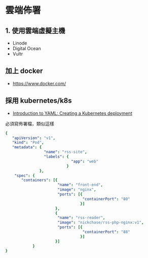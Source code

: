 # 雲端佈署

## 1. 使用雲端虛擬主機

* Linode
* Digital Ocean
* Vultr

## 加上 docker

* https://www.docker.com/

## 採用 kubernetes/k8s

* [Introduction to YAML: Creating a Kubernetes deployment](https://www.mirantis.com/blog/introduction-to-yaml-creating-a-kubernetes-deployment/)

必須寫佈署檔，類似這樣

```yaml
{
   "apiVersion": "v1",
   "kind": "Pod",
   "metadata": {
                 "name": "rss-site",
                 "labels": {
                             "app": "web"
                           }
               },
    "spec": {
       "containers": [{
                       "name": "front-end",
                       "image": "nginx",
                       "ports": [{
                                  "containerPort": "80"
                                 }]
                      }, 
                      {
                       "name": "rss-reader",
                       "image": "nickchase/rss-php-nginx:v1",
                       "ports": [{
                                  "containerPort": "88"
                                 }]
                      }]
            }
}
```
